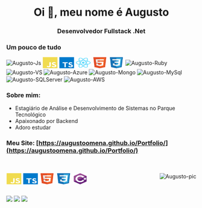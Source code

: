 <div align="center">
  <h1>Oi 👋, meu nome é Augusto</h1>
</div>
<div align="center">
  <h3>Desenvolvedor Fullstack .Net</h3>
</div>

### Um pouco de tudo
<div style="display: inline_block">
  <img align="center" alt="Augusto-Js" height="30" width="30" src="https://cdn.iconscout.com/icon/free/png-256/free-angular-3-226070.png?f=webp&amp;w=128">
  <img align="center" alt="Augusto-Js" height="30" width="40" src="https://raw.githubusercontent.com/devicons/devicon/master/icons/javascript/javascript-plain.svg">
  <img align="center" alt="Augusto-Ts" height="30" width="40" src="https://raw.githubusercontent.com/devicons/devicon/master/icons/typescript/typescript-plain.svg">
  <img align="center" alt="Augusto-React" height="30" width="40" src="https://raw.githubusercontent.com/devicons/devicon/master/icons/react/react-original.svg">
  <img align="center" alt="Augusto-HTML" height="30" width="40" src="https://raw.githubusercontent.com/devicons/devicon/master/icons/html5/html5-original.svg">
  <img align="center" alt="Augusto-CSS" height="30" width="40" src="https://raw.githubusercontent.com/devicons/devicon/master/icons/css3/css3-original.svg">
  <img align="center" alt="Augusto-Ruby" height="30" width="30" src="https://cdn-icons-png.flaticon.com/512/6132/6132219.png">
  <img align="center" alt="Augusto-VS" height="30" width="30" src="https://cdn-icons-png.flaticon.com/128/5968/5968389.png">
  <img align="center" alt="Augusto-Azure" height="30" width="30" src="https://cdn.iconscout.com/icon/free/png-256/free-azure-1868965-1583129.png?f=webp&amp;w=128">
  <img align="center" alt="Augusto-Mongo" height="30" width="30" src="https://cdn.iconscout.com/icon/free/png-256/free-mongodb-5-1175140.png?f=webp&amp;w=128">
  <img align="center" alt="Augusto-MySql" height="30" width="30" src="https://cdn.iconscout.com/icon/free/png-256/free-mysql-3521596-2945040.png?f=webp&amp;w=128">
  <img align="center" alt="Augusto-SQLServer" height="30" width="30" src="https://cdn.iconscout.com/icon/premium/png-256-thumb/sql-server-5363125-4488914.png?f=webp&amp;w=128">
  <img align="center" alt="Augusto-AWS" height="30" width="30" src="https://cdn.iconscout.com/icon/free/png-256/free-aws-1869025-1583149.png?f=webp&amp;w=128">

</div>


### Sobre mim:
- Estagiário de Análise e Desenvolvimento de Sistemas no Parque Tecnológico
- Apaixonado por Backend
- Adoro estudar


### Meu Site: [https://augustoomena.github.io/Portfolio/](https://augustoomena.github.io/Portfolio/)

<div style="display: inline_block"><br>


<div style="display: inline_block"><br>
  <img align="center" alt="Augusto-Js" height="30" width="40" src="https://raw.githubusercontent.com/devicons/devicon/master/icons/javascript/javascript-plain.svg">
  <img align="center" alt="Augusto-Ts" height="30" width="40" src="https://raw.githubusercontent.com/devicons/devicon/master/icons/typescript/typescript-plain.svg">
  <img align="center" alt="Augusto-HTML" height="30" width="40" src="https://raw.githubusercontent.com/devicons/devicon/master/icons/html5/html5-original.svg">
  <img align="center" alt="Augusto-CSS" height="30" width="40" src="https://raw.githubusercontent.com/devicons/devicon/master/icons/css3/css3-original.svg">
  <img align="center" alt="Augusto-Csharp" height="30" width="40" src="https://raw.githubusercontent.com/devicons/devicon/master/icons/csharp/csharp-original.svg">
  <!-- <img align="right" alt="Augusto-pic" height="150" style="border-radius:50px;" src="https://media.giphy.com/media/3oKIPzVXlzxhAWamNW/giphy.gif">-->
  <img align="right" alt="Augusto-pic" height="150" src="https://media.giphy.com/media/tXLpxypfSXvUc/giphy.gif">
</div>
  
  ##
 
<div> 
 	<a href="https://api.whatsapp.com/send?phone=5524981021079&text=meu%20amigo!" target="_blank"><img src="https://img.shields.io/badge/WhatsApp-25D366?style=for-the-badge&logo=whatsapp&logoColor=white" target="_blank"></a>
  <a href = "mailto:augusto.n.omena@gmail.com"><img src="https://img.shields.io/badge/-Gmail-%23333?style=for-the-badge&logo=gmail&logoColor=white" target="_blank"></a>
  <a href="https://www.linkedin.com/in/augusto-omena-developer/" target="_blank"><img src="https://img.shields.io/badge/-LinkedIn-%230077B5?style=for-the-badge&logo=linkedin&logoColor=white" target="_blank"></a> 
</div>
